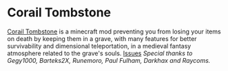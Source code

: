 Corail Tombstone
================
[Corail Tombstone](https://www.curseforge.com/minecraft/mc-mods/corail-tombstone) is a minecraft mod preventing you from losing your items on death by keeping them in a grave, with many features for better survivability and dimensional teleportation, in a medieval fantasy atmosphere related to the grave's souls.
[Issues](https://www.curseforge.com/minecraft/mc-mods/corail-tombstone)
*Special thanks to Gegy1000, Barteks2X, Runemoro, Paul Fulham, Darkhax and Raycoms.*